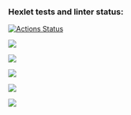 ### Hexlet tests and linter status:

[![Actions Status](https://github.com/bea00811/frontend-project-lvl1/workflows/hexlet-check/badge.svg)](https://github.com/bea00811/frontend-project-lvl1/actions)

<a href="https://asciinema.org/a/8VuFlN5bz41hjnDkOYPRJAng1" target="_blank"><img src="https://asciinema.org/a/8VuFlN5bz41hjnDkOYPRJAng1.svg" /></a>



<a href="https://asciinema.org/a/lxqUvnIShd9bsXLaKQX4fH9Wb" target="_blank"><img src="https://asciinema.org/a/lxqUvnIShd9bsXLaKQX4fH9Wb.svg" /></a>

<a href="https://asciinema.org/a/ppv2ECXb6QvKTRZo7gWZhE1fG" target="_blank"><img src="https://asciinema.org/a/ppv2ECXb6QvKTRZo7gWZhE1fG.svg" /></a>

<a href="https://asciinema.org/a/nNC9bsuxvMtfdfjncjxCAtPTh" target="_blank"><img src="https://asciinema.org/a/nNC9bsuxvMtfdfjncjxCAtPTh.svg" /></a>

<a href="https://asciinema.org/a/C7mYM60SzDAS8b8u8wSPOZ7ut" target="_blank"><img src="https://asciinema.org/a/C7mYM60SzDAS8b8u8wSPOZ7ut.svg" /></a>
